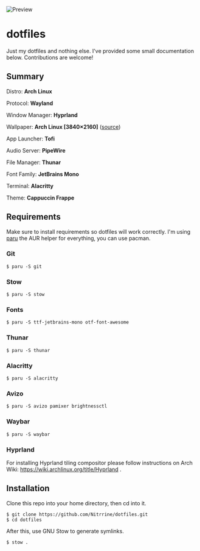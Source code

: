 ![Preview](https://github.com/user-attachments/assets/7c36e36b-c140-4f17-aff7-9d71c78d8ed4)

# dotfiles

Just my dotfiles and nothing else. I've provided some small documentation below. Contributions are welcome!

## Summary

Distro: **Arch Linux**

Protocol: **Wayland**

Window Manager: **Hyprland**

Wallpaper: **Arch Linux [3840×2160]** ([source](https://www.reddit.com/r/wallpaper/comments/mbmps9/arch_linux_38402160/))

App Launcher: **Tofi**

Audio Server: **PipeWire**

File Manager: **Thunar**

Font Family: **JetBrains Mono**

Terminal: **Alacritty**

Theme: **Cappuccin Frappe**

## Requirements

Make sure to install requirements so dotfiles will work correctly. 
I'm using [paru](https://github.com/morganamilo/paru) the AUR helper for everything, you can use pacman.

### Git
```
$ paru -S git
```

### Stow
```
$ paru -S stow
```

### Fonts
```
$ paru -S ttf-jetbrains-mono otf-font-awesome
```

### Thunar
```
$ paru -S thunar
```

### Alacritty
```
$ paru -S alacritty
```

### Avizo
```
$ paru -S avizo pamixer brightnessctl
```

### Waybar
```
$ paru -S waybar
```

### Hyprland

For installing Hyprland tiling compositor please follow instructions on Arch Wiki: 
https://wiki.archlinux.org/title/Hyprland .

## Installation

Clone this repo into your home directory, then cd into it.

```
$ git clone https://github.com/Nitrrine/dotfiles.git
$ cd dotfiles
```

After this, use GNU Stow to generate symlinks.

```
$ stow .
```
